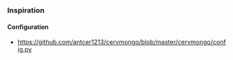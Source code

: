 

### Inspiration
#### Configuration
- https://github.com/antcer1213/cervmongo/blob/master/cervmongo/config.py
